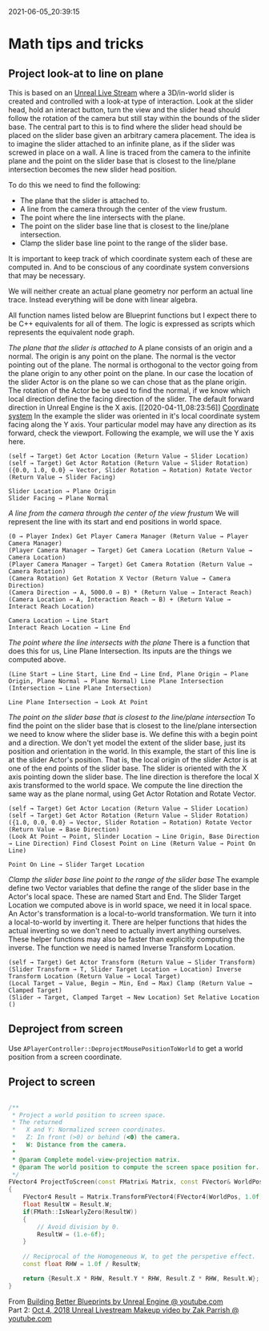 2021-06-05_20:39:15

# Math tips and tricks

## Project look-at to line on plane

This is based on an [Unreal Live Stream](https://www.youtube.com/watch?v=WA8ihra87cM) where a 3D/in-world slider is created and controlled with a look-at type of interaction.
Look at the slider head, hold an interact button, turn the view and the slider head should follow the rotation of the camera but still stay within the bounds of the slider base.
The central part to this is to find where the slider head should be placed on the slider base given an arbitrary camera placement.
The idea is to imagine the slider attached to an infinite plane, as if the slider was screwed in place on a wall.
A line is traced from the camera to the infinite plane and the point on the slider base that is closest to the line/plane intersection becomes the new slider head position.

To do this we need to find the following:
- The plane that the slider is attached to.
- A line from the camera through the center of the view frustum.
- The point where the line intersects with the plane.
- The point on the slider base line that is closest to the line/plane intersection.
- Clamp the slider base line point to the range of the slider base.

It is important to keep track of which coordinate system each of these are computed in.
And to be conscious of any coordinate system conversions that may be necessary.

We will neither create an actual plane geometry nor perform an actual line trace.
Instead everything will be done with linear algebra.

All function names listed below are Blueprint functions but I expect there to be C++ equivalents for all of them.
The logic is expressed as scripts which represents the equivalent node graph.

*The plane that the slider is attached to*
A plane consists of an origin and a normal.
The origin is any point on the plane.
The normal is the vector pointing out of the plane.
The normal is orthogonal to the vector going from the plane origin to any other point on the plane.
In our case the location of the slider Actor is on the plane so we can chose that as the plane origin.
The rotation of the Actor be be used to find the normal, if we know which local direction define the facing direction of the slider.
The default forward direction in Unreal Engine is the X axis. [[2020-04-11_08:23:56]] [Coordinate system](./Coordinate%20system.md)
In the example the slider was oriented in it's local coordinate system facing along the Y axis.
Your particular model may have any direction as its forward, check the viewport.
Following the example, we will use the Y axis here.
```
(self → Target) Get Actor Location (Return Value → Slider Location)
(self → Target) Get Actor Rotation (Return Value → Slider Rotation)
({0.0, 1.0, 0.0} → Vector, Slider Rotation → Rotation) Rotate Vector (Return Value → Slider Facing)

Slider Location → Plane Origin
Slider Facing → Plane Normal
```

*A line from the camera through the center of the view frustum*
We will represent the line with its start and end positions in world space.
```
(0 → Player Index) Get Player Camera Manager (Return Value → Player Camera Manager)
(Player Camera Manager → Target) Get Camera Location (Return Value → Camera Location)
(Player Camera Manager → Target) Get Camera Rotation (Return Value → Camera Rotation)
(Camera Rotation) Get Rotation X Vector (Return Value → Camera Direction)
(Camera Direction → A, 5000.0 → B) * (Return Value → Interact Reach)
(Camera Location → A, Interaction Reach → B) + (Return Value → Interact Reach Location)

Camera Location → Line Start
Interact Reach Location → Line End
```

*The point where the line intersects with the plane*
There is a function that does this for us, Line Plane Intersection.
Its inputs are the things we computed above.
```
(Line Start → Line Start, Line End → Line End, Plane Origin → Plane Origin, Plane Normal → Plane Normal) Line Plane Intersection (Intersection → Line Plane Intersection)

Line Plane Intersection → Look At Point
```

*The point on the slider base that is closest to the line/plane intersection*
To find the point on the slider base that is closest to the line/plane intersection we need to know where the slider base is.
We define this with a begin point and a direction.
We don't yet model the extent of the slider base, just its position and orientation in the world.
In this example, the start of this line is at the slider Actor's position.
That is, the local origin of the slider Actor is at one of the end points of the slider base.
The slider is oriented with the X axis pointing down the slider base.
The line direction is therefore the local X axis transformed to the world space.
We compute the line direction the same way as the plane normal, using Get Actor Rotation and Rotate Vector.
```
(self → Target) Get Actor Location (Return Value → Slider Location)
(self → Target) Get Actor Rotation (Return Value → Slider Rotation)
({1.0, 0.0, 0.0} → Vector, Slider Rotation → Rotation) Rotate Vector (Return Value → Base Direction)
(Look At Point → Point, Slinder Location → Line Origin, Base Direction → Line Direction) Find Closest Point on Line (Return Value → Point On Line)

Point On Line → Slider Target Location
```

*Clamp the slider base line point to the range of the slider base*
The example define two Vector variables that define the range of the slider base in the Actor's local space.
These are named Start and End.
The Slider Target Location we computed above is in world space, we need it in local space.
An Actor's transformation is a local-to-world transformation.
We turn it into a local-to-world by inverting it.
There are helper functions that hides the actual inverting so we don't need to actually invert anything ourselves.
These helper functions may also be faster than explicitly computing the inverse.
The function we need is named Inverse Transform Location.
```
(self → Target) Get Actor Transform (Return Value → Slider Transform)
(Slider Transform → T, Slider Target Location → Location) Inverse Transform Location (Return Value → Local Target)
(Local Target → Value, Begin → Min, End → Max) Clamp (Return Value → Clamped Target)
(Slider → Target, Clamped Target → New Location) Set Relative Location ()
```

## Deproject from screen

Use `APlayerController::DeprojectMousePositionToWorld` to get a world position from a screen coordinate.

## Project to screen

```cpp

/**
 * Project a world position to screen space.
 * The returned
 *   X and Y: Normalized screen coordinates.
 *   Z: In front (>0) or behind (<0) the camera.
 *   W: Distance from the camera.
 *
 * @param Complete model-view-projection matrix.
 * @param The world position to compute the screen space position for.
 */
FVector4 ProjectToScreen(const FMatrix& Matrix, const FVector& WorldPos)
{
    FVector4 Result = Matrix.TransformFVector4(FVector4(WorldPos, 1.0f));
    float ResultW = Result.W;
    if(FMath::IsNearlyZero(ResultW))
    {
        // Avoid division by 0.
        ResultW = (1.e-6f);
    }
    
    // Reciprocal of the Homogeneous W, to get the perspetive effect.
    const float RHW = 1.0f / ResultW;

    return {Result.X * RHW, Result.Y * RHW, Result.Z * RHW, Result.W};
}
```

From [Building Better Blueprints by Unreal Engine @ youtube.com](https://www.youtube.com/watch?v=WA8ihra87cM)  
Part 2: [Oct 4, 2018 Unreal Livestream Makeup video by Zak Parrish @ youtube.com](https://www.youtube.com/watch?v=M0MpyfFaPsA)
